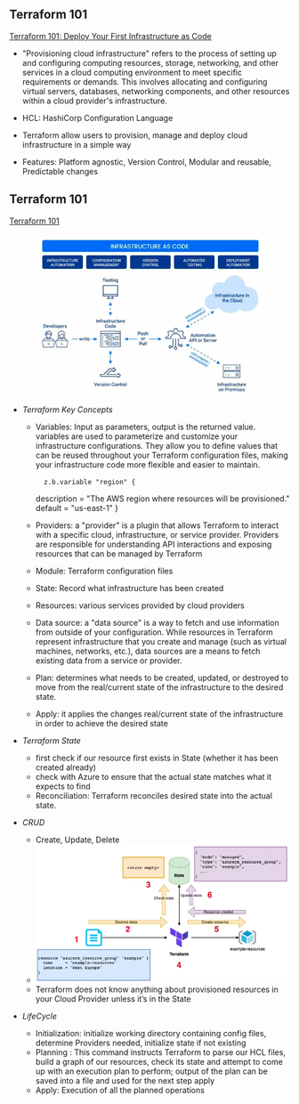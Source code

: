 ## Terraform 101

[Terraform 101: Deploy Your First Infrastructure as Code](https://medium.com/@SaiParvathaneni/terraform-101-deploy-your-first-infrastructure-as-code-ccd762fdd72)

- "Provisioning cloud infrastructure" refers to the process of setting up and configuring computing resources, storage, networking, and other services in a cloud computing environment to meet specific requirements or demands. This involves allocating and configuring virtual servers, databases, networking components, and other resources within a cloud provider's infrastructure.

- HCL: HashiCorp Configuration Language

- Terraform allow users to provision, manage and deploy cloud infrastructure in a simple way

- Features: Platform agnostic, Version Control, Modular and reusable, Predictable changes

## Terraform 101
[Terraform 101](https://medium.com/@harshityadav95/terraform-101-b0c8fb704df4)

![IaC](IaC.png)

- *Terraform Key Concepts*
    - Variables: Input as parameters, output is the returned value.  variables are used to parameterize and customize your infrastructure configurations. They allow you to define values that can be reused throughout your Terraform configuration files, making your infrastructure code more flexible and easier to maintain.

            z.b.variable "region" {
        description = "The AWS region where resources will be provisioned."
        default     = "us-east-1"
        }

    - Providers: a "provider" is a plugin that allows Terraform to interact with a specific cloud, infrastructure, or service provider. Providers are responsible for understanding API interactions and exposing resources that can be managed by Terraform

    - Module: Terraform configuration files

    - State: Record what infrastructure has been created 

    - Resources: various services provided by cloud providers

    - Data source: a "data source" is a way to fetch and use information from outside of your configuration. While resources in Terraform represent infrastructure that you create and manage (such as virtual machines, networks, etc.), data sources are a means to fetch existing data from a service or provider.

    - Plan: determines what needs to be created, updated, or destroyed to move from the real/current state of the infrastructure to the desired state.

    - Apply: it applies the changes real/current state of the infrastructure in order to achieve the desired state


- *Terraform State*
  - first check if our resource first exists in State (whether it has been created already)
  - check with Azure to ensure that the actual state matches what it expects to find
  - Reconciliation: Terraform reconciles desired state into the actual state.


- *CRUD*
    - Create, Update, Delete
    - ![CRUD](CRUD.png)
    - Terraform does not know anything about provisioned resources in your Cloud Provider unless it’s in the State

- *LifeCycle*
    - Initialization: initialize working directory containing config files, determine Providers needed, initialize state if not existing
    - Planning : This command instructs Terraform to parse our HCL files, build a graph of our resources, check its state and attempt to come up with an execution plan to perform; output of the plan can be saved into a file and used for the next step apply 
    - Apply: Execution of all the planned operations
    
